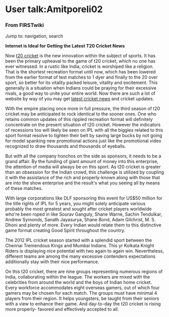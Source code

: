 

# User talk:Amitporeli02

### From FIRSTwiki

Jump to: navigation, search

**Internet is Ideal for Getting the Latest T20 Cricket News**

  

Now [t20 cricket](http://www.myt20cricket.com/ "http://www.myt20cricket.com/"
) is the new innovation within the subject of sports. It has been the primary
upheaval to the game of t20 cricket, which no one has ever witnessed. In a
rustic like India, cricket is worshiped like a religion. That is the shortest
recreation format until now, which has been lowered from the earlier format of
test matches to 1 dyer and finally to the 20 over sport, so better for its
vitality packed leisure, vitality and excitement. This generally is a
situation when Indians could be praying for their excessive rivals, a good way
to unite your entire world. Now there are such a lot of website by way of you
may get [latest cricket
news](http://www.falconarmy.com/mediawiki/index.php?title=User:Amitporeli02
"http://www.falconarmy.com/mediawiki/index.php?title=User:Amitporeli02" ) and
cricket updates.

With the empire placing once more in full pressure, the third season of t20
cricket may be anticipated to rock identical to the sooner ones. One who
retains common updates of this rippled recreation format will definitely
concentrate on the present situation of t20 cricket. However the indicators of
recessions too will likely be seen on IPL with all the biggies related to this
sport format resolve to tighten their belt by saving large bucks by not going
for model spanking new promotional actions just like the promotional video
recognized to draw thousands and thousands of eyeballs.

But with all the company honchos on the side as sponsors, it needs to be a
grand affair. By the funding of giant amount of money into this enterprise,
the attention of media will always be on this sport. As t20 cricket is greater
than an obsession for the Indian crowd, this challenge is utilized by coupling
it with the assistance of the rich and properly-known along with those that
are into the show enterprise and the result's what you seeing all by means of
these matches.

With large corporations like DLF sponsoring this event for US$50 million for
the title rights of IPL for 5 years, you might solely anticipate various
probably the most greatest and sought after cricket players worldwide who're
been roped in like Sourav Ganguly, Shane Warne, Sachin Tendulkar, Andrew
Symonds, Sanath Jayasurya, Shane Bond, Adam Gilchrist, M. S. Dhoni and plenty
of more. Every Indian would relate them to this distinctive game format
creating Good Spirit throughout the country.

The 2012 IPL cricket season started with a splendid sport between the Chennai
Tremendous Kings and Mumbai Indians. This yr Kolkata Knight Riders is
displaying nice potential with two again to again win. Nevertheless, different
teams are among the many excessive contenders expectations additionally stay
with their nice performance.

On this t20 cricket, there are nine groups representing numerous regions of
India, collaborating within the league. The workers are mixed with the
celebrities from around the world and the boys of Indian home cricket. Every
workforce accommodates eight overseas gamers, out of which four gamers may be
chosen for each match. The groups must have minimal 4 players from their
region. It helps youngsters, be taught from their seniors with a view to
enhance their game. And day-to-day the t20 cricket is rising more properly-
favored and effectively accepted to all.

